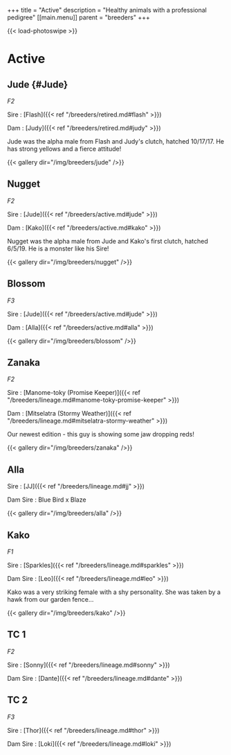 +++
title = "Active"
description = "Healthy animals with a professional pedigree"
[[main.menu]]
  parent = "breeders"
+++

{{< load-photoswipe >}}

# Active

## Jude {#Jude}
*F2*

Sire
: [Flash]({{< ref "/breeders/retired.md#flash" >}})

Dam
: [Judy]({{< ref "/breeders/retired.md#judy" >}})

Jude was the alpha male from Flash and Judy's clutch, hatched 10/17/17. He has strong yellows and a fierce attitude!

{{< gallery dir="/img/breeders/jude" />}}

## Nugget
*F2*

Sire
: [Jude]({{< ref "/breeders/active.md#jude" >}})

Dam
: [Kako]({{< ref "/breeders/active.md#kako" >}})

Nugget was the alpha male from Jude and Kako's first clutch, hatched 6/5/19. He is a monster like his Sire!

{{< gallery dir="/img/breeders/nugget" />}}

## Blossom
*F3*

Sire
: [Jude]({{< ref "/breeders/active.md#jude" >}})

Dam
: [Alla]({{< ref "/breeders/active.md#alla" >}})

{{< gallery dir="/img/breeders/blossom" />}}

## Zanaka
*F2*

Sire
: [Manome-toky (Promise Keeper)]({{< ref "/breeders/lineage.md#manome-toky-promise-keeper" >}})

Dam
: [Mitselatra (Stormy Weather)]({{< ref "/breeders/lineage.md#mitselatra-stormy-weather" >}})

Our newest edition - this guy is showing some jaw dropping reds!

{{< gallery dir="/img/breeders/zanaka" />}}

## Alla
Sire
: [JJ]({{< ref "/breeders/lineage.md#jj" >}})

Dam Sire
: Blue Bird x Blaze

{{< gallery dir="/img/breeders/alla" />}}

## Kako
*F1*

Sire
: [Sparkles]({{< ref "/breeders/lineage.md#sparkles" >}})

Dam Sire
: [Leo]({{< ref "/breeders/lineage.md#leo" >}})

Kako was a very striking female with a shy personality. She was taken by a hawk from our garden fence...

{{< gallery dir="/img/breeders/kako" />}}

## TC 1
*F2*

Sire
: [Sonny]({{< ref "/breeders/lineage.md#sonny" >}})

Dam Sire
: [Dante]({{< ref "/breeders/lineage.md#dante" >}})


## TC 2
*F3*

Sire
: [Thor]({{< ref "/breeders/lineage.md#thor" >}})

Dam Sire
: [Loki]({{< ref "/breeders/lineage.md#loki" >}})